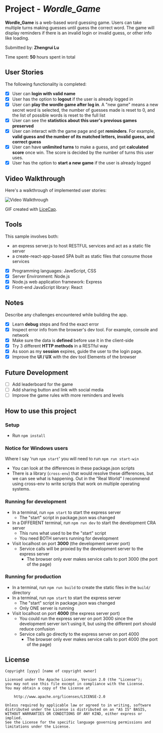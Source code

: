 # Project - *Wordle_Game* 

**Wordle_Game** is a web-based word guessing game. Users can take multiple turns making guesses until guess the correct word. The game will display reminders if there is an invalid login or invalid guess, or other info like loading.

Submitted by: **Zhengrui Lu**

Time spent: **50** hours spent in total

## User Stories

The following functionality is completed:

* [X] User can **login with valid name**
* [X] User has the option to **logout** if the user is already logged in
* [X] User can **play the wordle game after log in**. A "new game" means a new secret word is selected, the number of guesses made is reset to 0, and the list of possible words is reset to the full list
* [X] User can see the **statistics about this user's previous games preserved** 
* [X] User can interact with the game page and get **reminders**. For example, **valid guess and the number of its matched letters, invalid guess, and correct guess** 
* [X] User can have **unlimited turns** to make a guess, and get **calculated score** once win. The score is decided by the number of turns this user uses.
* [X] User has the option to **start a new game** if the user is already logged

## Video Walkthrough

Here's a walkthrough of implemented user stories:

<img src='walkthrough_wordle_game_react.gif' title='Video Walkthrough' width='' alt='Video Walkthrough' />

GIF created with [LiceCap](http://www.cockos.com/licecap/).

## Tools

This sample involves both:

- an express server.js to host RESTFUL services and act as a static file server
- a create-react-app-based SPA built as static files that consume those services

* [X] Programming languages: JaveScript, CSS
* [X] Server Environment: Node.js
* [X] Node.js web application framework: Express
* [X] Front-end JavaScript library: React

## Notes

Describe any challenges encountered while building the app.

* [X] Learn **debug** steps and find the exact error
* [X] Inspect error info from the browser's dev tool. For example, console and network
* [X] Make sure the data is **defined** before use it in the client-side
* [X] Try 3 different **HTTP methods** in a RESTful way
* [X] As soon as my **session** expires, guide the user to the login page. 
* [X] Improve the **UI / UX** with the dev tool Elements of the browser

## Future Development

* [ ] Add leaderboard for the game
* [ ] Add sharing button and link with social media
* [ ] Improve the game rules with more reminders and levels

## How to use this project

### Setup

- Run `npm install`

### Notice for Windows users

Where I say 'run `npm start`' you will need to run `npm run start-win`
- You can look at the differences in these package.json scripts
- There is a library (`cross-env`) that would resolve these differences, but we can see what is happening.  Out in the "Real World" I recommend using cross-env to write scripts that work on multiple operating systems.

### Running for development

- In a terminal, run `npm start` to start the express server
  - The "start" script in package.json was changed
- In a DIFFERENT terminal, run `npm run dev` to start the development CRA server
  - This runs what used to be the "start" script
  - You need BOTH servers running for development
- Visit localhost on port **3000** (the development server port)
  - Service calls will be proxied by the development server to the express server
    - The browser only ever makes service calls to port 3000 (the port of the page)

### Running for production

- In a terminal, run `npm run build` to create the static files in the `build/` directory
- In a terminal, run `npm start` to start the express server
  - The "start" script in package.json was changed
  - Only ONE server is running
- Visit localhost on port **4000** (the express server port)
  - You could run the express server on port 3000 since the development server isn't using it, but using the different port should reduce confusion
  - Service calls go directly to the express server on port 4000
    - The browser only ever makes service calls to port 4000 (the port of the page)

## License

    Copyright [yyyy] [name of copyright owner]

    Licensed under the Apache License, Version 2.0 (the "License");
    you may not use this file except in compliance with the License.
    You may obtain a copy of the License at

        http://www.apache.org/licenses/LICENSE-2.0

    Unless required by applicable law or agreed to in writing, software
    distributed under the License is distributed on an "AS IS" BASIS,
    WITHOUT WARRANTIES OR CONDITIONS OF ANY KIND, either express or implied.
    See the License for the specific language governing permissions and
    limitations under the License.

